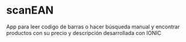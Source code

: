 # scanEAN
<p>App para leer codigo de barras o hacer búsqueda manual y encontrar productos con su precio y descripción desarrollada con IONIC</p>
